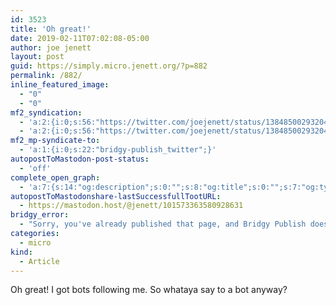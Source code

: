 ```yaml
---
id: 3523
title: 'Oh great!'
date: 2019-02-11T07:02:08-05:00
author: joe jenett
layout: post
guid: https://simply.micro.jenett.org/?p=882
permalink: /882/
inline_featured_image:
  - "0"
  - "0"
mf2_syndication:
  - 'a:2:{i:0;s:56:"https://twitter.com/joejenett/status/1384850029320486919";i:1;s:56:"https://twitter.com/joejenett/status/1094929588243890177";}'
  - 'a:2:{i:0;s:56:"https://twitter.com/joejenett/status/1384850029320486919";i:1;s:56:"https://twitter.com/joejenett/status/1094929588243890177";}'
mf2_mp-syndicate-to:
  - 'a:1:{i:0;s:22:"bridgy-publish_twitter";}'
autopostToMastodon-post-status:
  - 'off'
complete_open_graph:
  - 'a:7:{s:14:"og:description";s:0:"";s:8:"og:title";s:0:"";s:7:"og:type";s:0:"";s:12:"twitter:card";s:7:"summary";s:15:"twitter:creator";s:0:"";s:19:"twitter:description";s:0:"";s:8:"og:image";s:0:"";}'
autopostToMastodonshare-lastSuccessfullTootURL:
  - https://mastodon.host/@jenett/101573363580928631
bridgy_error:
  - "Sorry, you've already published that page, and Bridgy Publish doesn't support updating existing posts. Details: https://github.com/snarfed/bridgy/issues/84"
categories:
  - micro
kind:
  - Article
---
```

Oh great! I got bots following me. So whataya say to a bot anyway?